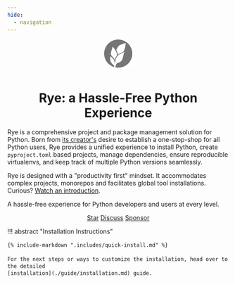 ```yaml
---
hide:
  - navigation
---
```


<div style="text-align: center">
  <img src="static/logo-auto.svg" style="width: 64px; margin-bottom: 10px">
  <h1><strong>Rye:</strong> a Hassle-Free Python Experience</h1>
</div>

Rye is a comprehensive project and package management solution for Python.
Born from [its creator's](https://github.com/mitsuhiko) desire to establish a
one-stop-shop for all Python users, Rye provides a unified experience to install Python, create `pyproject.toml` based projects, manage dependencies, ensure reproducible virtualenvs, and keep track of multiple Python versions
seamlessly.

Rye is designed with a "productivity first" mindset. It accommodates complex projects, monorepos and
facilitates global tool installations. Curious? [Watch an introduction](https://youtu.be/q99TYA7LnuA).

A hassle-free experience for Python developers and users at every level.

<script async defer src="https://buttons.github.io/buttons.js"></script>
<p align="center">
  <a class="github-button" href="https://github.com/astral-sh/rye" data-size="large" data-show-count="true" data-color-scheme="light" aria-label="Star astral-sh/rye on GitHub">Star</a>
<a class="github-button" href="https://github.com/astral-sh/rye/discussions" data-icon="octicon-comment-discussion" data-size="large" aria-label="Discuss astral-sh/rye on GitHub">Discuss</a>
  <a class="github-button" href="https://github.com/sponsors/mitsuhiko" data-size="large" data-icon="octicon-heart" data-color-scheme="light" aria-label="Sponsor @mitsuhiko on GitHub">Sponsor</a>
</p>

!!! abstract "Installation Instructions"

    {% include-markdown ".includes/quick-install.md" %}

    For the next steps or ways to customize the installation, head over to the detailed
    [installation](./guide/installation.md) guide.
